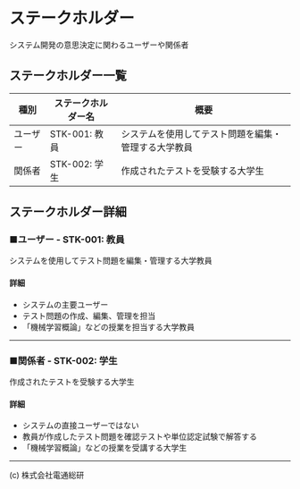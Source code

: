 # ステークホルダー
システム開発の意思決定に関わるユーザーや関係者

## ステークホルダー一覧
| 種別 | ステークホルダー名 | 概要 |
| --- | --- | --- |
| ユーザー | STK-001: 教員 | システムを使用してテスト問題を編集・管理する大学教員 |
| 関係者 | STK-002: 学生 | 作成されたテストを受験する大学生 |

## ステークホルダー詳細
### ■ユーザー - STK-001: 教員
システムを使用してテスト問題を編集・管理する大学教員

#### 詳細
- システムの主要ユーザー  
- テスト問題の作成、編集、管理を担当  
- 「機械学習概論」などの授業を担当する大学教員

---

### ■関係者 - STK-002: 学生
作成されたテストを受験する大学生

#### 詳細
- システムの直接ユーザーではない  
- 教員が作成したテスト問題を確認テストや単位認定試験で解答する  
- 「機械学習概論」などの授業を受講する大学生

---
(c) 株式会社電通総研